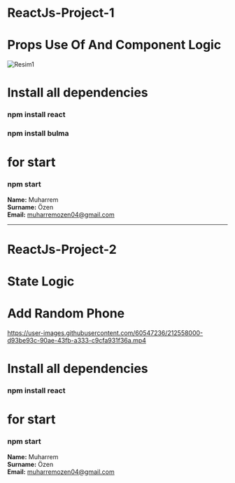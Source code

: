 # ReactJs-Project-1

# Props Use Of And Component Logic
![Resim1](https://user-images.githubusercontent.com/60547236/212499897-5f1e649f-1a12-47a9-baf6-13b36e5e473b.png)

# Install all dependencies
<h3> npm install react </h3>
<h3> npm install bulma </h3>

# for start
<h3> npm start </h3>


**Name:** Muharrem  <br>
**Surname:** Özen <br>
**Email:** muharremozen04@gmail.com

*************************************************************************************************

# ReactJs-Project-2

# State Logic

# Add Random Phone

https://user-images.githubusercontent.com/60547236/212558000-d93be93c-90ae-43fb-a333-c9cfa931f36a.mp4



# Install all dependencies
<h3> npm install react </h3>


# for start
<h3> npm start </h3>


**Name:** Muharrem  <br>
**Surname:** Özen <br>
**Email:** muharremozen04@gmail.com
